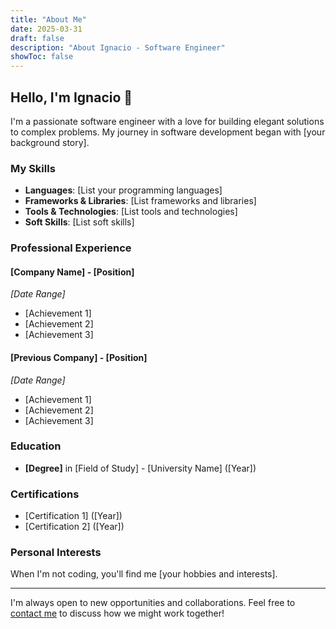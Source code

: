 ```yaml
---
title: "About Me"
date: 2025-03-31
draft: false
description: "About Ignacio - Software Engineer"
showToc: false
---
```


## Hello, I'm Ignacio 👋

I'm a passionate software engineer with a love for building elegant solutions to complex problems. My journey in software development began with [your background story].

### My Skills

- **Languages**: [List your programming languages]
- **Frameworks & Libraries**: [List frameworks and libraries]
- **Tools & Technologies**: [List tools and technologies]
- **Soft Skills**: [List soft skills]

### Professional Experience

#### [Company Name] - [Position]
*[Date Range]*

- [Achievement 1]
- [Achievement 2]
- [Achievement 3]

#### [Previous Company] - [Position]
*[Date Range]*

- [Achievement 1]
- [Achievement 2]
- [Achievement 3]

### Education

- **[Degree]** in [Field of Study] - [University Name] ([Year])

### Certifications

- [Certification 1] ([Year])
- [Certification 2] ([Year])

### Personal Interests

When I'm not coding, you'll find me [your hobbies and interests].

---

I'm always open to new opportunities and collaborations. Feel free to [contact me](/contact) to discuss how we might work together!